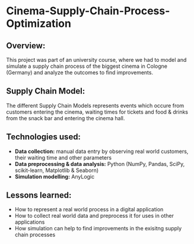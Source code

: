 # Cinema-Supply-Chain-Process-Optimization

## Overview:
This project was part of an university course, where we had to model and simulate a supply chain process of the biggest cinema in Cologne (Germany) and analyze the outcomes to find improvements.

## Supply Chain Model:
The different Supply Chain Models represents events which occure from customers entering the cinema, waiting times for tickets and food & drinks from the snack bar and entering the cinema hall.

## Technologies used:
- **Data collection:** manual data entry by observing real world customers, their waiting time and other parameters
- **Data preprocessing & data analysis:** Python (NumPy, Pandas, SciPy, scikit-learn, Matplotlib & Seaborn)
- **Simulation modelling:** AnyLogic


## Lessons learned:
- How to represent a real world process in a digital application
- How to collect real world data and preprocess it for uses in other applications
- How simulation can help to find improvements in the exisitng supply chain processes
